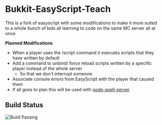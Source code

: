 # Bukkit-EasyScript-Teach



This is a fork of easyscript with some modifications to make it more suited to
a whole bunch of kids all learning to code on the same MC server all at once

 **Planned Modifications**
 - When a player uses the /script command it executes scripts that they have written by default 
 - Add a command to unbind/ force reload scripts written by a specific player instead of the whole server
   - So that we don't interrupt someone
 - Associate console errors from EasyScript with the player that caused them
 - If all goes to plan this will be used with [node-spell-server][1]
 
## Build Status

![Build Passing](https://travis-ci.org/kylelt/Bukkit-EasyScript-Teach.svg)

 [1]:https://github.com/jwulf/node-spell-server
